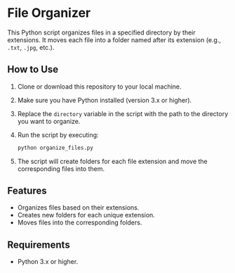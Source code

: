 # File Organizer

This Python script organizes files in a specified directory by their extensions. It moves each file into a folder named after its extension (e.g., `.txt`, `.jpg`, etc.).

## How to Use

1. Clone or download this repository to your local machine.
2. Make sure you have Python installed (version 3.x or higher).
3. Replace the `directory` variable in the script with the path to the directory you want to organize.
4. Run the script by executing:

   ```bash
   python organize_files.py
   ```

5. The script will create folders for each file extension and move the corresponding files into them.

## Features

- Organizes files based on their extensions.
- Creates new folders for each unique extension.
- Moves files into the corresponding folders.

## Requirements

- Python 3.x or higher.
